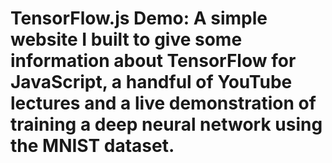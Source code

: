 # TensorFlow.js Demo: A simple website I built to give some information about TensorFlow for JavaScript, a handful of YouTube lectures and a live demonstration of training a deep neural network using the MNIST dataset.


